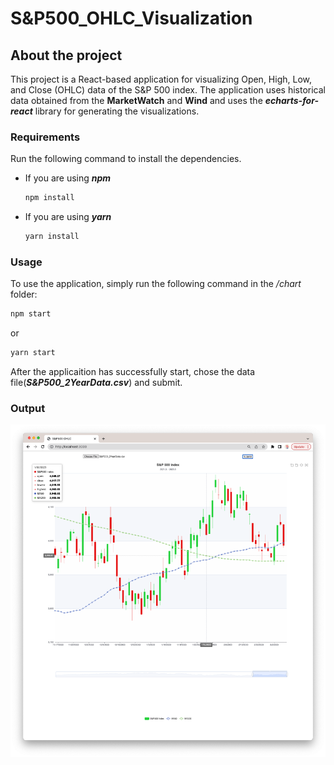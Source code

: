 # S&P500_OHLC_Visualization

## About the project
This project is a React-based application for visualizing Open, High, Low, and Close (OHLC) data of the S&P 500 index. The application uses historical data obtained from the **MarketWatch** and **Wind** and uses the ***echarts-for-react*** library for generating the visualizations.

### Requirements
Run the following command to install the dependencies.
* If you are using ***npm***
  ```sh
  npm install
  ```
* If you are using ***yarn***
  ```sh
  yarn install
  ```

### Usage
To use the application, simply run the following command in the */chart* folder:
```sh
npm start
```
or
```sh
yarn start
```

After the applicaition has successfully start, chose the data file(***S&P500_2YearData.csv***) and submit.

### Output
![ohlc]

<!-- Images -->
[ohlc]: images/ohlc.png